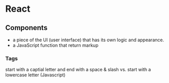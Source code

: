 # React
## Components
- a piece of the UI (user interface) that has its own logic and appearance.
- a JavaScript function that return markup

### Tags
start with a captial letter and end with a space & slash vs. start with a lowercase letter (Javascript)